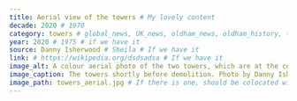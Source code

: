 ```yaml
---
title: Aerial view of the towers # My lovely content
decade: 2020 # 1970
category: towers # global_news, UK_news, oldham_news, oldham_history, towers, surrounding_estate # Always exactly one category
year: 2020 # 1975 # if we have it
source: Danny Isherwood # Sheila # If we have it
link: # https://wikipedia.org/dsdsadsa # If we have it
image_alt: A colour aerial photo of the two towers, which are at the centre of the frame. You can see the space between the towers, with a structure connecting them on the ground floor. There are terraced houses to the right of the towers, and roads all around and behind them. # If there is one
image_caption: The towers shortly before demolition. Photo by Danny Isherwood # If there is one
image_path: towers_aerial.jpg # If there is one, should be colocated with the index.md file in the folder
---
```

